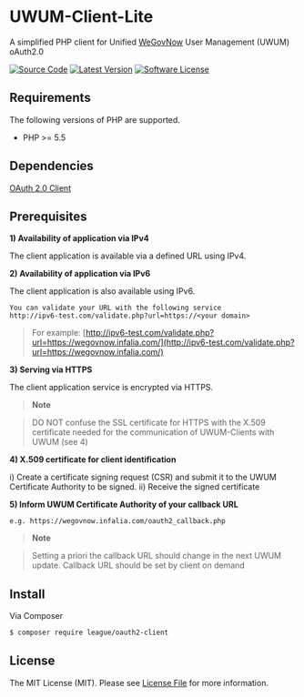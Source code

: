 # UWUM-Client-Lite
A simplified PHP client for Unified [WeGovNow](http://wegovnow.eu) User Management (UWUM) oAuth2.0

[![Source Code](http://img.shields.io/badge/source-infalia/UWUM--Client--Lite-blue.svg?style=flat-square)](https://github.com/infalia/UWUM-Client-Lite)
[![Latest Version](https://img.shields.io/github/release/infalia/UWUM-Client-Lite.svg?style=flat-square)](https://github.com/infalia/UWUM-Client-Lite/releases)
[![Software License](https://img.shields.io/badge/license-MIT-brightgreen.svg?style=flat-square)](https://github.com/infalia/UWUM-Client-Lite/blob/master/LICENSE)

## Requirements

The following versions of PHP are supported.

* PHP >= 5.5

## Dependencies

[OAuth 2.0 Client](https://github.com/thephpleague/oauth2-client)

## Prerequisites

**1) Availability of application via IPv4**

The client application is available via a defined URL using IPv4.

**2) Availability of application via IPv6**

The client application is also available using IPv6.

```
You can validate your URL with the following service 
http://ipv6-test.com/validate.php?url=https://<your domain>
```

> For example:
> [http://ipv6-test.com/validate.php?url=https://wegovnow.infalia.com/](http://ipv6-test.com/validate.php?url=https://wegovnow.infalia.com/)


**3) Serving via HTTPS**

The client application service is encrypted via HTTPS.

> **Note**

> DO NOT confuse the SSL certificate for HTTPS with the X.509 certificate needed for the communication of UWUM-Clients with UWUM (see 4)

**4) X.509 certificate for client identification**

i) Create a certificate signing request (CSR) and submit it to the UWUM Certificate Authority to be signed.
ii) Receive the signed certificate

**5) Inform UWUM Certificate Authority of your callback URL**

```
e.g. https://wegovnow.infalia.com/oauth2_callback.php
```

> **Note**

> Setting a priori the callback URL should change in the next UWUM update.
> Callback URL should be set by client on demand


## Install

Via Composer

``` bash
$ composer require league/oauth2-client
```

## License

The MIT License (MIT). Please see [License File](https://github.com/infalia/UWUM-Client-Lite/blob/master/LICENSE) for more information.
